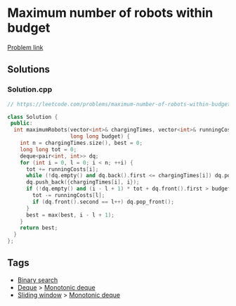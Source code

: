 # Maximum number of robots within budget

[Problem link](https://leetcode.com/problems/maximum-number-of-robots-within-budget/)

## Solutions


### Solution.cpp
```cpp
// https://leetcode.com/problems/maximum-number-of-robots-within-budget/

class Solution {
 public:
  int maximumRobots(vector<int>& chargingTimes, vector<int>& runningCosts,
                    long long budget) {
    int n = chargingTimes.size(), best = 0;
    long long tot = 0;
    deque<pair<int, int>> dq;
    for (int i = 0, l = 0; i < n; ++i) {
      tot += runningCosts[i];
      while (!dq.empty() and dq.back().first <= chargingTimes[i]) dq.pop_back();
      dq.push_back({chargingTimes[i], i});
      if (!dq.empty() and (i - l + 1) * tot + dq.front().first > budget) {
        tot -= runningCosts[l];
        if (dq.front().second == l++) dq.pop_front();
      }
      best = max(best, i - l + 1);
    }
    return best;
  }
};
```
## Tags

* [Binary search](/README.md#Binary_search)
* [Deque](/README.md#Deque) > [Monotonic deque](/README.md#Deque-Monotonic_deque)
* [Sliding window](/README.md#Sliding_window) > [Monotonic deque](/README.md#Sliding_window-Monotonic_deque)
